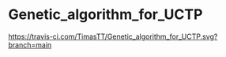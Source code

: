 # Genetic_algorithm_for_UCTP
https://travis-ci.com/TimasTT/Genetic_algorithm_for_UCTP.svg?branch=main